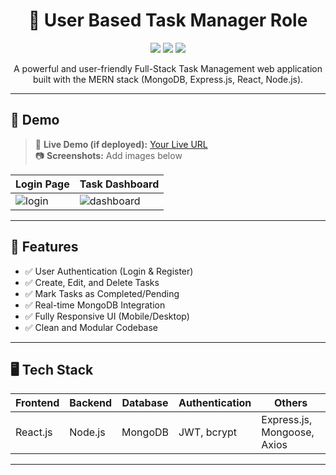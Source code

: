 <h1 align="center">📝 User Based Task Manager Role</h1>

<p align="center">
  <img src="https://img.shields.io/badge/MERN-Stack-blue?style=flat-square" />
  <img src="https://img.shields.io/badge/License-MIT-green?style=flat-square" />
  <img src="https://img.shields.io/github/languages/top/Rajkumar7976671/Full-Stack-Project?style=flat-square" />
</p>

<p align="center">
  A powerful and user-friendly Full-Stack Task Management web application built with the MERN stack (MongoDB, Express.js, React, Node.js).
</p>

---

## 📸 Demo

> 🧪 **Live Demo (if deployed):** [Your Live URL](#)  
> 📷 **Screenshots:** Add images below

| Login Page | Task Dashboard |
|------------|----------------|
| ![login](assets/login.png) | ![dashboard](assets/dashboard.png) |

---

## 🚀 Features

- ✅ User Authentication (Login & Register)
- ✅ Create, Edit, and Delete Tasks
- ✅ Mark Tasks as Completed/Pending
- ✅ Real-time MongoDB Integration
- ✅ Fully Responsive UI (Mobile/Desktop)
- ✅ Clean and Modular Codebase

---

## 🖥️ Tech Stack

| Frontend   | Backend    | Database | Authentication | Others            |
|------------|------------|----------|----------------|-------------------|
| React.js   | Node.js    | MongoDB  | JWT, bcrypt     | Express.js, Mongoose, Axios |

---


